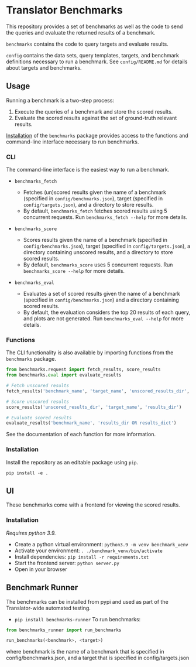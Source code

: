 # Translator Benchmarks

This repository provides a set of benchmarks as well as the code to send the queries and evaluate the returned results of a benchmark.

`benchmarks` contains the code to query targets and evaluate results.

`config` contains the data sets, query templates, targets, and benchmark definitions necessary to run a benchmark. See `config/README.md` for details about targets and benchmarks.

## Usage
Running a benchmark is a two-step process:
1. Execute the queries of a benchmark and store the scored results.
2. Evaluate the scored results against the set of ground-truth relevant results.

[Installation](#installation) of the `benchmarks` package provides access to the functions and command-line interface necessary to run benchmarks.
### CLI
The command-line interface is the easiest way to run a benchmark.

- `benchmarks_fetch`
    - Fetches (un)scored results given the name of a benchmark (specified in `config/benchmarks.json`), target (specified in `config/targets.json`), and a directory to store results.
    - By default, `benchmarks_fetch` fetches scored results using 5 concurrent requests. Run `benchmarks_fetch --help` for more details.

- `benchmarks_score`
    - Scores results given the name of a benchmark (specified in `config/benchmarks.json`), target (specified in `config/targets.json`), a directory containing unscored results, and a directory to store scored results.
    - By default, `benchmarks_score` uses 5 concurrent requests. Run `benchmarks_score --help` for more details.

- `benchmarks_eval`
    - Evaluates a set of scored results given the name of a benchmark (specified in `config/benchmarks.json`) and a directory containing scored results.
    - By default, the evaluation considers the top 20 results of each query, and plots are not generated. Run `benchmarks_eval --help` for more details.

### Functions
The CLI functionality is also available by importing functions from the `benchmarks` package.

```python
from benchmarks.request import fetch_results, score_results
from benchmarks.eval import evaluate_results

# Fetch unscored results
fetch_results('benchmark_name', 'target_name', 'unscored_results_dir', scored=False)

# Score unscored results
score_results('unscored_results_dir', 'target_name', 'results_dir')

# Evaluate scored results
evaluate_results('benchmark_name', 'results_dir OR results_dict')

```
See the documentation of each function for more information.


### Installation

Install the repository as an editable package using `pip`.

`pip install -e .`

## UI
These benchmarks come with a frontend for viewing the scored results.

### Installation
_Requires python 3.9._
- Create a python virtual environment: `python3.9 -m venv benchmark_venv`
- Activate your environment: `. ./benchmark_venv/bin/activate`
- Install dependencies: `pip install -r requirements.txt`
- Start the frontend server: `python server.py`
- Open in your browser

## Benchmark Runner
The benchmarks can be installed from pypi and used as part of the Translator-wide automated testing.
- `pip install benchmarks-runner`
To run benchmarks:
```python
from benchmarks_runner import run_benchmarks

run_benchmarks(<benchmark>, <target>)
```
where benchmark is the name of a benchmark that is specified in config/benchmarks.json, and a target that is specified in config/targets.json
